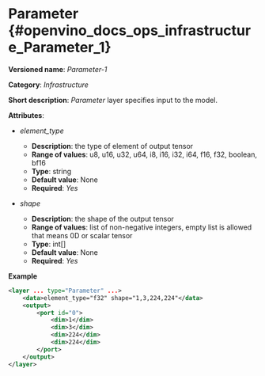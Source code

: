 # Parameter  {#openvino_docs_ops_infrastructure_Parameter_1}

**Versioned name**: *Parameter-1*

**Category**: *Infrastructure*

**Short description**: *Parameter* layer specifies input to the model.

**Attributes**:

* *element_type*

  * **Description**: the type of element of output tensor
  * **Range of values**: u8, u16, u32, u64, i8, i16, i32, i64, f16, f32, boolean, bf16
  * **Type**: string
  * **Default value**: None
  * **Required**: *Yes*

* *shape*

  * **Description**: the shape of the output tensor
  * **Range of values**: list of non-negative integers, empty list is allowed that means 0D or scalar tensor
  * **Type**: int[]
  * **Default value**: None
  * **Required**: *Yes*

**Example**

```xml
<layer ... type="Parameter" ...>
    <data>element_type="f32" shape="1,3,224,224"</data>
    <output>
        <port id="0">
            <dim>1</dim>
            <dim>3</dim>
            <dim>224</dim>
            <dim>224</dim>
        </port>
    </output>
</layer>
```